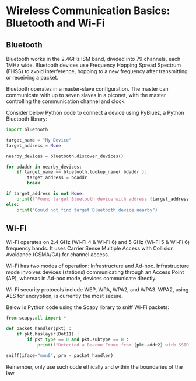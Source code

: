 # Wireless Communication Basics: Bluetooth and Wi-Fi

## Bluetooth

Bluetooth works in the 2.4GHz ISM band, divided into 79 channels, each 1MHz wide. Bluetooth devices use Frequency Hopping Spread Spectrum (FHSS) to avoid interference, hopping to a new frequency after transmitting or receiving a packet.

Bluetooth operates in a master-slave configuration. The master can communicate with up to seven slaves in a piconet, with the master controlling the communication channel and clock. 

Consider below Python code to connect a device using PyBluez, a Python Bluetooth library:

```python
import bluetooth

target_name = "My Device"
target_address = None

nearby_devices = bluetooth.discover_devices()

for bdaddr in nearby_devices:
    if target_name == bluetooth.lookup_name( bdaddr ):
        target_address = bdaddr
        break

if target_address is not None:
    print(f"Found target Bluetooth device with address {target_address}")
else:
    print("Could not find target Bluetooth device nearby")
```

## Wi-Fi

Wi-Fi operates on 2.4 GHz (Wi-Fi 4 & Wi-Fi 6) and 5 GHz (Wi-Fi 5 & Wi-Fi 6) frequency bands. It uses Carrier Sense Multiple Access with Collision Avoidance (CSMA/CA) for channel access.

Wi-Fi has two modes of operation: Infrastructure and Ad-hoc. Infrastructure mode involves devices (stations) communicating through an Access Point (AP), whereas in Ad-hoc mode, devices communicate directly.

Wi-Fi security protocols include WEP, WPA, WPA2, and WPA3. WPA2, using AES for encryption, is currently the most secure.

Below is Python code using the Scapy library to sniff Wi-Fi packets:

```python
from scapy.all import *

def packet_handler(pkt) :
    if pkt.haslayer(Dot11) :
        if pkt.type == 0 and pkt.subtype == 8 :
            print(f"Detected a Beacon Frame from {pkt.addr2} with SSID {pkt.info}")

sniff(iface="mon0", prn = packet_handler)
```

Remember, only use such code ethically and within the boundaries of the law.